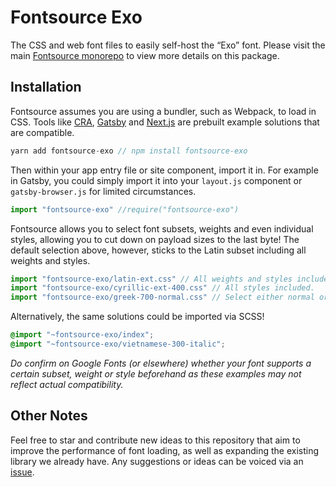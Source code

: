 # Fontsource Exo

The CSS and web font files to easily self-host the “Exo” font. Please visit the main [Fontsource monorepo](https://github.com/DecliningLotus/fontsource) to view more details on this package.

## Installation

Fontsource assumes you are using a bundler, such as Webpack, to load in CSS. Tools like [CRA](https://create-react-app.dev/), [Gatsby](https://www.gatsbyjs.org/) and [Next.js](https://nextjs.org/) are prebuilt example solutions that are compatible.

```javascript
yarn add fontsource-exo // npm install fontsource-exo
```

Then within your app entry file or site component, import it in. For example in Gatsby, you could simply import it into your `layout.js` component or `gatsby-browser.js` for limited circumstances.

```javascript
import "fontsource-exo" //require("fontsource-exo")
```

Fontsource allows you to select font subsets, weights and even individual styles, allowing you to cut down on payload sizes to the last byte! The default selection above, however, sticks to the Latin subset including all weights and styles.

```javascript
import "fontsource-exo/latin-ext.css" // All weights and styles included.
import "fontsource-exo/cyrillic-ext-400.css" // All styles included.
import "fontsource-exo/greek-700-normal.css" // Select either normal or italic.
```

Alternatively, the same solutions could be imported via SCSS!

```scss
@import "~fontsource-exo/index";
@import "~fontsource-exo/vietnamese-300-italic";
```

_Do confirm on Google Fonts (or elsewhere) whether your font supports a certain subset, weight or style beforehand as these examples may not reflect actual compatibility._

## Other Notes

Feel free to star and contribute new ideas to this repository that aim to improve the performance of font loading, as well as expanding the existing library we already have. Any suggestions or ideas can be voiced via an [issue](https://github.com/DecliningLotus/fontsource/issues).
